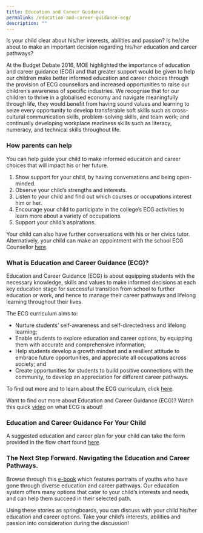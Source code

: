 ```yaml
---
title: Education and Career Guidance
permalink: /education-and-career-guidance-ecg/
description: ""
---
```

Is your child clear about his/her interests, abilities and passion? Is he/she about to make an important decision regarding his/her education and career pathways?

At the Budget Debate 2016, MOE highlighted the importance of education and career guidance (ECG) and that greater support would be given to help our children make better informed education and career choices through the provision of ECG counsellors and increased opportunities to raise our children’s awareness of specific industries. We recognise that for our children to thrive in a globalised economy and navigate meaningfully through life, they would benefit from having sound values and learning to seize every opportunity to develop transferable soft skills such as cross-cultural communication skills, problem-solving skills, and team work; and continually developing workplace readiness skills such as literacy, numeracy, and technical skills throughout life.

### How parents can help

You can help guide your child to make informed education and career choices that will impact his or her future.

1.  Show support for your child, by having conversations and being open-minded.
2.  Observe your child’s strengths and interests.
3.  Listen to your child and find out which courses or occupations interest him or her.
4.  Encourage your child to participate in the college’s ECG activities to learn more about a variety of occupations.
5.  Support your child’s aspirations.

Your child can also have further conversations with his or her civics tutor.  Alternatively, your child can make an appointment with the school ECG Counsellor [here](https://moeecg.appointeze.com/onlinelink/GlendaPoon).

### What is Education and Career Guidance (ECG)?

Education and Career Guidance (ECG) is about equipping students with the necessary knowledge, skills and values to make informed decisions at each key education stage for successful transition from school to further education or work, and hence to manage their career pathways and lifelong learning throughout their lives.

The ECG curriculum aims to:

*   Nurture students’ self-awareness and self-directedness and lifelong learning;
*   Enable students to explore education and career options, by equipping them with accurate and comprehensive information;
*   Help students develop a growth mindset and a resilient attitude to embrace future opportunities, and appreciate all occupations across society; and
*   Create opportunities for students to build positive connections with the community, to develop an appreciation for different career pathways.

To find out more and to learn about the ECG curriculum, click [here](https://www.moe.gov.sg/education-in-sg/our-programmes/education-and-career-guidance/overview).

Want to find out more about Education and Career Guidance (ECG)? Watch this quick [video](https://www.youtube.com/watch?v=12ass4FSCcg) on what ECG is about!

### Education and Career Guidance For Your Child

A suggested education and career plan for your child can take the form provided in the flow chart found [here](https://www.myskillsfuture.gov.sg/content/student/en/preu/about/education-and-career-plan.html).

### The Next Step Forward. Navigating the Education and Career Pathways.

Browse through this [e-book](https://www.moe.gov.sg/-/media/files/programmes/ecg/moe_the_next_step_forward.ashx?la=en&hash=861D380E656F90365A6CB50CB53383232AEF1972) which features portraits of youths who have gone through diverse education and career pathways. Our education system offers many options that cater to your child’s interests and needs, and can help them succeed in their selected path.

Using these stories as springboards, you can discuss with your child his/her education and career options. Take your child’s interests, abilities and passion into consideration during the discussion!